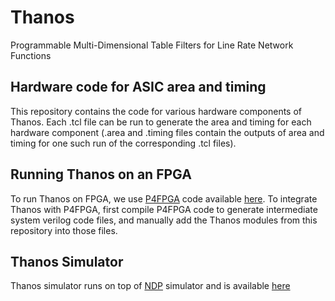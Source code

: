 # Thanos
Programmable Multi-Dimensional Table Filters for Line Rate Network Functions

## Hardware code for ASIC area and timing
This repository contains the code for various hardware components of Thanos. Each .tcl file can be run to generate the area and timing for each hardware component (.area and .timing files contain the outputs of area and timing for one such run of the corresponding .tcl files).

## Running Thanos on an FPGA
To run Thanos on FPGA, we use [P4FPGA](https://dl.acm.org/doi/10.1145/3050220.3050234) code available [here](http://p4fpga.github.io). To integrate Thanos with P4FPGA, first compile P4FPGA code to generate intermediate system verilog code files, and manually add the Thanos modules from this repository into those files.

## Thanos Simulator
Thanos simulator runs on top of [NDP](https://dl.acm.org/doi/10.1145/3098822.3098825) simulator and is available [here](https://github.com/vishal1303/NDP)

